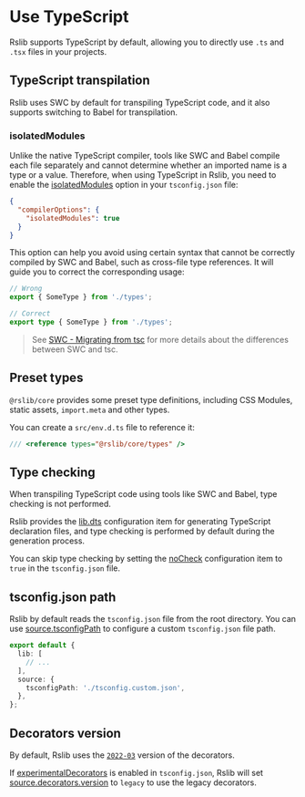 # Use TypeScript

Rslib supports TypeScript by default, allowing you to directly use `.ts` and `.tsx` files in your projects.

## TypeScript transpilation

Rslib uses SWC by default for transpiling TypeScript code, and it also supports switching to Babel for transpilation.

### isolatedModules

Unlike the native TypeScript compiler, tools like SWC and Babel compile each file separately and cannot determine whether an imported name is a type or a value. Therefore, when using TypeScript in Rslib, you need to enable the [isolatedModules](https://typescriptlang.org/tsconfig/#isolatedModules) option in your `tsconfig.json` file:

```json title="tsconfig.json"
{
  "compilerOptions": {
    "isolatedModules": true
  }
}
```

This option can help you avoid using certain syntax that cannot be correctly compiled by SWC and Babel, such as cross-file type references. It will guide you to correct the corresponding usage:

```ts
// Wrong
export { SomeType } from './types';

// Correct
export type { SomeType } from './types';
```

> See [SWC - Migrating from tsc](https://swc.rs/docs/migrating-from-tsc) for more details about the differences between SWC and tsc.

## Preset types

`@rslib/core` provides some preset type definitions, including CSS Modules, static assets, `import.meta` and other types.

You can create a `src/env.d.ts` file to reference it:

```ts title="src/env.d.ts"
/// <reference types="@rslib/core/types" />
```

## Type checking

When transpiling TypeScript code using tools like SWC and Babel, type checking is not performed.

Rslib provides the [lib.dts](/config/lib/dts.md) configuration item for generating TypeScript declaration files, and type checking is performed by default during the generation process.

You can skip type checking by setting the [noCheck](https://www.typescriptlang.org/tsconfig/#noCheck) configuration item to `true` in the `tsconfig.json` file.

## tsconfig.json path

Rslib by default reads the `tsconfig.json` file from the root directory. You can use [source.tsconfigPath](/config/rsbuild/source.md#sourcetsconfigpath) to configure a custom `tsconfig.json` file path.

```ts title="rslib.config.ts"
export default {
  lib: [
    // ...
  ],
  source: {
    tsconfigPath: './tsconfig.custom.json',
  },
};
```

## Decorators version

By default, Rslib uses the [`2022-03`](https://rsbuild.rs/config/source/decorators#2022-03) version of the decorators.

If [experimentalDecorators](https://www.typescriptlang.org/tsconfig/#experimentalDecorators) is enabled in `tsconfig.json`, Rslib will set [source.decorators.version](/config/rsbuild/source.md#sourcedecorators) to `legacy` to use the legacy decorators.
